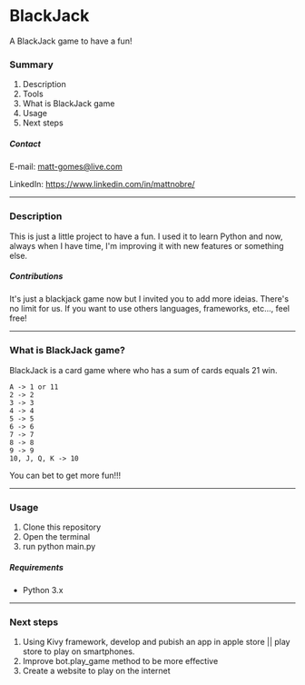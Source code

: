 # BlackJack
A BlackJack game to have a fun!

### Summary
1. Description
2. Tools
3. What is BlackJack game
4. Usage
5. Next steps

##### Contact
E-mail: matt-gomes@live.com

LinkedIn: https://www.linkedin.com/in/mattnobre/

------------

### Description
This is just a little project to have a fun. I used it to learn Python and now, always when I have time, I'm improving it with new features or something else.   

##### Contributions
It's just a blackjack game now but I invited you to add more ideias. There's no limit for us. If you want to use others languages, frameworks, etc..., feel free!


------------

### What is BlackJack game?
BlackJack is a card game where who has a sum of cards equals 21 win.
```
A -> 1 or 11
2 -> 2
3 -> 3
4 -> 4
5 -> 5
6 -> 6
7 -> 7
8 -> 8
9 -> 9
10, J, Q, K -> 10
```
You can bet to get more fun!!!


------------

### Usage
1. Clone this repository
2. Open the terminal
3. run python main.py

##### Requirements
* Python 3.x

------------

### Next steps
1. Using Kivy framework, develop and pubish an app in apple store || play store to play on smartphones.
2. Improve bot.play_game method to be more effective
3. Create a website to play on the internet